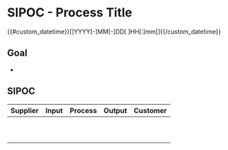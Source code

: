 # SIPOC - Process Title
{{#custom_datetime}}[]YYYY[-]MM[-]DD[ ]HH[:]mm[]{{/custom_datetime}}

## Goal
-

## SIPOC

| **Supplier** | **Input** | **Process** | **Output** | **Customer** |
|---|---|---|---|---|
||||||
||||||
||||||
||||||
||||||
||||||
||||||
||||||
||||||
||||||

